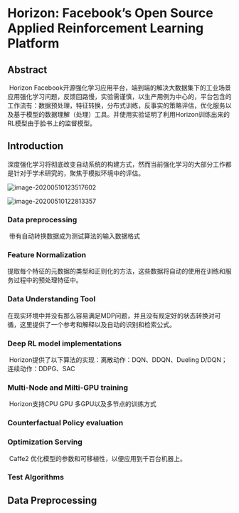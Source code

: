 # Horizon: Facebook’s Open Source Applied Reinforcement Learning Platform

## Abstract

​		Horizon Facebook开源强化学习应用平台，端到端的解决大数据集下的工业场景应用强化学习问题，反馈回路慢，实验需谨慎，以生产用例为中心的，平台包含的工作流有：数据预处理，特征转换，分布式训练，反事实的策略评估，优化服务以及基于模型的数据理解（处理）工具。并使用实验证明了利用Horizon训练出来的RL模型由于脸书上的监督模型。

## Introduction

​	深度强化学习将彻底改变自动系统的构建方式，然而当前强化学习的大部分工作都是针对于学术研究的，聚焦于模拟环境中的评估。

![image-20200510123517602](C:\Users\Administrator\AppData\Roaming\Typora\typora-user-images\image-20200510123517602.png)

![image-20200510122813357](C:\Users\Administrator\AppData\Roaming\Typora\typora-user-images\image-20200510122813357.png)

### Data preprocessing

​	带有自动转换数据成为测试算法的输入数据格式

### Feature Normalization

​	提取每个特征的元数据的类型和正则化的方法，这些数据将自动的使用在训练和服务过程中的预处理特征中。

### Data Understanding Tool

​	在现实环境中并没有那么容易满足MDP问题，并且没有规定好的状态转换对可循，这里提供了一个参考和解释以及自动的识别和检索公式。

### Deep RL model implementations

​	Horizon提供了以下算法的实现：离散动作：DQN、DDQN、Dueling D/DQN；连续动作：DDPG、SAC

### Multi-Node and Milti-GPU training

​	Horizon支持CPU GPU 多GPU以及多节点的训练方式

### Counterfactual Policy evaluation

### Optimization Serving

​	Caffe2 优化模型的参数和可移植性，以便应用到千百台机器上。

### Test Algorithms

## Data Preprocessing


